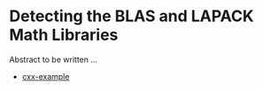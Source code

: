 # Detecting the BLAS and LAPACK Math Libraries

Abstract to be written ...

- [cxx-example](cxx-example/)
